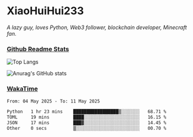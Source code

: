 # XiaoHuiHui233

*A lazy guy, loves Python, Web3 follower, blockchain developer, Minecraft fan.*

### [Github Readme Stats](https://github.com/anuraghazra/github-readme-stats)

![Top Langs](https://github-readme-stats.vercel.app/api/top-langs/?username=XiaoHuiHui233&layout=compact&theme=github_dark)

![Anurag's GitHub stats](https://github-readme-stats.vercel.app/api?username=XiaoHuiHui233&show_icons=true&theme=github_dark)

### [WakaTime](https://wakatime.com)

<!--START_SECTION:waka-->

```txt
From: 04 May 2025 - To: 11 May 2025

Python   1 hr 23 mins    █████████████████▒░░░░░░░   68.71 %
TOML     19 mins         ████░░░░░░░░░░░░░░░░░░░░░   16.15 %
JSON     17 mins         ███▓░░░░░░░░░░░░░░░░░░░░░   14.45 %
Other    0 secs          ▒░░░░░░░░░░░░░░░░░░░░░░░░   00.70 %
```

<!--END_SECTION:waka-->
